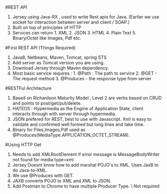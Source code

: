 #REST API

  1. Jersey using Java-RX , used to write Rest apis for Java. (Earlier we use socket for interaction between server and client / SOAP.)
  2. Built on top of principles of HTTP
  3. Services can return 
    1. XML
    2. JSON
    3. HTML
    4. Plain Text 
    5. Binary/Octet like Images, Pdf etc.
    
#First REST API (Things Required)

  1.  Java8, Netbeans, Maven, Tomcat, spring STS
  2.  Add server as Tomcat version you are using. 
  3.  Download Jersey through Maven dependency.
  4. Most basic service requires : 
    1. @Path : The path to service 
    2. @GET - The request method
    3. @Produces - the response type from server 
 
#RESTFul Architecture
  1. Based on Richardson Maturity Model , Level 2 are verbs based on CRUD and points to post/get/put/delete.
  2. HATEOS : Hypermedia as the Engine of Application State, client interacts through with server through hypermedia. 
  3. JSON prefered for REST, best to use with Javascript. Xml is easy to validate and confirmed well formed but long lines and take time.
  4. Binary for Files,Images,Pdf used as @Produces(MediaType.APPLICATION_OCTET_STREAM).
  
#Using HTTP Get
  1. Needs to add XMLRootElement if error message is MessageBodyWriter not found for media type=xml
  2. Jersey Doesnt know how to add marshal POJO's to XML. Uses JaxB to do Java-to-XML.
  3. We use @Produces with GET. 
  4. JAXB converts POJO to XML and XML to JSON. 
  5. Add Postman to Chrome to have multiple Producer Type. \\ Not required
  
